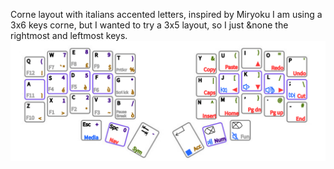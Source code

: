 Corne layout with italians accented letters, inspired by Miryoku
I am using a 3x6 keys corne, but I wanted to try a 3x5 layout, so I just &none the rightmost and leftmost keys.
![Layout](layout.png)
